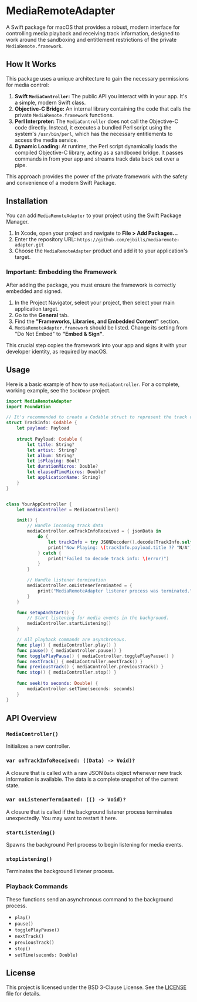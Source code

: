 # MediaRemoteAdapter

A Swift package for macOS that provides a robust, modern interface for controlling media playback and receiving track information, designed to work around the sandboxing and entitlement restrictions of the private `MediaRemote.framework`.

## How It Works

This package uses a unique architecture to gain the necessary permissions for media control:

1.  **Swift `MediaController`:** The public API you interact with in your app. It's a simple, modern Swift class.
2.  **Objective-C Bridge:** An internal library containing the code that calls the private `MediaRemote.framework` functions.
3.  **Perl Interpreter:** The `MediaController` does not call the Objective-C code directly. Instead, it executes a bundled Perl script using the system's `/usr/bin/perl`, which has the necessary entitlements to access the media service.
4.  **Dynamic Loading:** At runtime, the Perl script dynamically loads the compiled Objective-C library, acting as a sandboxed bridge. It passes commands in from your app and streams track data back out over a pipe.

This approach provides the power of the private framework with the safety and convenience of a modern Swift Package.

## Installation

You can add `MediaRemoteAdapter` to your project using the Swift Package Manager.

1.  In Xcode, open your project and navigate to **File > Add Packages...**
2.  Enter the repository URL: `https://github.com/ejbills/mediaremote-adapter.git`
3.  Choose the `MediaRemoteAdapter` product and add it to your application's target.

### Important: Embedding the Framework

After adding the package, you must ensure the framework is correctly embedded and signed.

1.  In the Project Navigator, select your project, then select your main application target.
2.  Go to the **General** tab.
3.  Find the **"Frameworks, Libraries, and Embedded Content"** section.
4.  `MediaRemoteAdapter.framework` should be listed. Change its setting from "Do Not Embed" to **"Embed & Sign"**.

This crucial step copies the framework into your app and signs it with your developer identity, as required by macOS.

## Usage

Here is a basic example of how to use `MediaController`. For a complete, working example, see the `DockDoor` project.

```swift
import MediaRemoteAdapter
import Foundation

// It's recommended to create a Codable struct to represent the track data.
struct TrackInfo: Codable {
    let payload: Payload
    
    struct Payload: Codable {
        let title: String?
        let artist: String?
        let album: String?
        let isPlaying: Bool?
        let durationMicros: Double?
        let elapsedTimeMicros: Double?
        let applicationName: String?
    }
}


class YourAppController {
    let mediaController = MediaController()

    init() {
        // Handle incoming track data
        mediaController.onTrackInfoReceived = { jsonData in
            do {
                let trackInfo = try JSONDecoder().decode(TrackInfo.self, from: jsonData)
                print("Now Playing: \(trackInfo.payload.title ?? "N/A") - Playing: \(trackInfo.payload.isPlaying ?? false)")
            } catch {
                print("Failed to decode track info: \(error)")
            }
        }

        // Handle listener termination
        mediaController.onListenerTerminated = {
            print("MediaRemoteAdapter listener process was terminated.")
        }
    }

    func setupAndStart() {
        // Start listening for media events in the background.
        mediaController.startListening()
    }

    // All playback commands are asynchronous.
    func play() { mediaController.play() }
    func pause() { mediaController.pause() }
    func togglePlayPause() { mediaController.togglePlayPause() }
    func nextTrack() { mediaController.nextTrack() }
    func previousTrack() { mediaController.previousTrack() }
    func stop() { mediaController.stop() }
    
    func seek(to seconds: Double) {
        mediaController.setTime(seconds: seconds)
    }
}
```

## API Overview

### `MediaController()`
Initializes a new controller.

### `var onTrackInfoReceived: ((Data) -> Void)?`
A closure that is called with a raw JSON `Data` object whenever new track information is available. The data is a complete snapshot of the current state.

### `var onListenerTerminated: (() -> Void)?`
A closure that is called if the background listener process terminates unexpectedly. You may want to restart it here.

### `startListening()`
Spawns the background Perl process to begin listening for media events.

### `stopListening()`
Terminates the background listener process.

### Playback Commands
These functions send an asynchronous command to the background process.
- `play()`
- `pause()`
- `togglePlayPause()`
- `nextTrack()`
- `previousTrack()`
- `stop()`
- `setTime(seconds: Double)`

## License

This project is licensed under the BSD 3-Clause License. See the [LICENSE](LICENSE) file for details.
